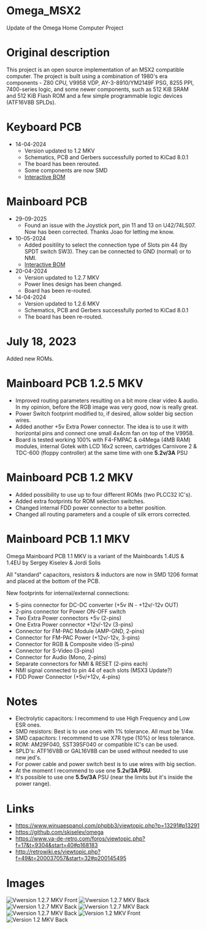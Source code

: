 # Omega_MSX2
Update of the Omega Home Computer Project

# Original description

This project is an open source implementation of an MSX2 compatible computer. The project is built using a combination of 1980's era components - Z80 CPU, V9958 VDP, AY-3-8910/YM2149F PSG, 8255 PPI, 7400-series logic, and some newer components, such as 512 KiB SRAM and 512 KiB Flash ROM and a few simple programmable logic devices (ATF16V8B SPLDs).

# Keyboard PCB

* 14-04-2024
   - Version updated to 1.2 MKV
   - Schematics, PCB and Gerbers successfully ported to KiCad 8.0.1
   - The board has been rerouted.
   - Some components are now SMD
   - [Interactive BOM](https://htmlpreview.github.io/?https://github.com/merlinkv/Omega_MSX2/blob/main/Omega%20MSX%20Keyboard%201.2%20MKV.html)

# Mainboard PCB

* 29-09-2025
   - Found an issue with the Joystick port, pin 11 and 13 on U42/74LS07. Now has been corrected. Thanks Joao for letting me know.
* 10-05-2024
   - Added positility to select the connection type of Slots pin 44 (by SPDT switch SW3). They can be connected to GND (normal) or to NMI.
   - [Interactive BOM](https://htmlpreview.github.io/?https://github.com/merlinkv/Omega_MSX2/blob/main/Omega%20MSX%20Mainboard%201.2.7%20MKV.html)
* 20-04-2024
   - Version updated to 1.2.7 MKV
   - Power lines design has been changed.
   - Board has been re-routed.
* 14-04-2024
   - Version updated to 1.2.6 MKV
   - Schematics, PCB and Gerbers successfully ported to KiCad 8.0.1
   - The board has been re-routed.

# July 18, 2023

Added new ROMs.

# Mainboard PCB 1.2.5 MKV

* Improved routing parameters resulting on a bit more clear video & audio. In my opinion, before the RGB image was very good, now is really great.
* Power Switch footprint modified to, if desired, allow solder big section wires.
* Added another +5v Extra Power connector. The idea is to use it with horizontal pins and connect one small 4x4cm fan on top of the V9958.
* Board is tested working 100% with F4-FMPAC & o4Mega (4MB RAM) modules, internal Gotek with LCD 16x2 screen, cartridges Carnivore 2 & TDC-600 (floppy controller) at the same time with one **5.2v/3A** PSU

# Mainboard PCB 1.2 MKV

* Added possibility to use up to four different ROMs (two PLCC32 IC's).
* Added extra footprints for ROM selection switches.
* Changed internal FDD power connector to a better position.
* Changed all routing parameters and a couple of silk errors corrected.

# Mainboard PCB 1.1 MKV

Omega Mainboard PCB 1.1 MKV is a variant of the Mainboards 1.4US & 1.4EU by Sergey Kiselev & Jordi Solis

All "standard" capacitors, resistors & inductors are now in SMD 1206 format and placed at the bottom of the PCB.

New footprints for internal/external connections:

* 5-pins connector for DC-DC converter (+5v IN - +12v/-12v OUT)
* 2-pins connector for Power ON-OFF switch
* Two Extra Power connectors +5v (2-pins)
* One Extra Power connector +12v/-12v (3-pins)
* Connector for FM-PAC Module (AMP-GND, 2-pins)
* Connector for FM-PAC Power (+12v/-12v, 3-pins)
* Connector for RGB & Composite video (5-pins)
* Connector for S-Video (3-pins)
* Connector for Audio (Mono, 2-pins)
* Separate connectors for NMI & RESET (2-pins each)
* NMI signal connected to pin 44 of each slots (MSX3 Update?)
* FDD Power Connector (+5v/+12v, 4-pins)

# Notes

* Electrolytic capacitors: I recommend to use High Frequency and Low ESR ones.
* SMD resistors: Best is to use ones with 1% tolerance. All must be 1/4w.
* SMD capacitors: I recommend to use X7R type (10%) or less tolerance.
* ROM: AM29F040, SST39SF040 or compatible IC's can be used.
* SPLD's: ATF16V8B or GAL16V8B can be used without needed to use new jed's.
* For power cable and power switch best is to use wires with big section.
* At the moment I recommend to use one **5.2v/3A PSU**.
* It's possible to use one **5.5v/3A** PSU (near the limits but it's inside the power range).

# Links

* https://www.winuaespanol.com/phpbb3/viewtopic.php?p=13291#p13291
* https://github.com/skiselev/omega
* https://www.va-de-retro.com/foros/viewtopic.php?f=17&t=9304&start=40#p168183
* http://retrowiki.es/viewtopic.php?f=49&t=200037057&start=32#p200145495

# Images

![Vwersion 1.2.7 MKV Front](https://github.com/merlinkv/Omega_MSX2/blob/main/OmegaMSX_MainBoard_1_2_7_MKV_Front.jpg)
![Vwersion 1.2.7 MKV Back](https://github.com/merlinkv/Omega_MSX2/blob/main/OmegaMSX_MainBoard_1_2_7_MKV_Back.jpg)
![Vwersion 1.2.7 MKV Back](https://github.com/merlinkv/Omega_MSX2/blob/main/OmegaMSX_MainBoard_1_2_7_MKV_+5v.jpg)
![Vwersion 1.2.7 MKV Back](https://github.com/merlinkv/Omega_MSX2/blob/main/OmegaMSX_MainBoard_1_2_7_MKV_+12v.jpg)
![Vwersion 1.2.7 MKV Back](https://github.com/merlinkv/Omega_MSX2/blob/main/OmegaMSX_MainBoard_1_2_7_MKV_-12v.jpg)
![Version 1.2 MKV Front](https://github.com/merlinkv/Omega_MSX2/blob/main/OmegaMSX_Keyboard_1_2_MKV_Front.jpg)
![Version 1.2 MKV Back](https://github.com/merlinkv/Omega_MSX2/blob/main/OmegaMSX_Keyboard_1_2_MKV_Back.jpg)
